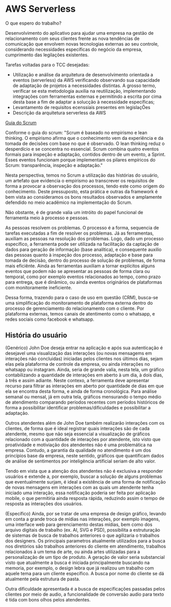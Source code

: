 # AWS Serverless

O que espero do trabalho?

Desenvolvimento do aplicativo para ajudar uma empresa na gestão de relacionamento com seus clientes frente as nova tendências de comunicação que envolvem novas tecnologias externas ao seu controle, considerando necessidades específicas do negócio da empresa, cumprimento das legilações existentes.

Tarefas voltadas para o TCC desejadas:
- Utilização e análise da arquitetura de desenvolvimento orientada a eventos (serverless) da AWS verificando observando sua capacidade de adaptação de projetos a necessidades distintas. A grosso termo, verificar se esta metodologia auxilia na reutilização, implementando integrações com ferramentas externas e permitindo a escrita por cima desta base a fim de adaptar a solucção à necessidade específicas;
- Levantamento de requisitos ecenssiais presentes em legislaçÕes
- Descrição da arquitetura serverless da AWS   


[Guia do Scrum](https://scrumguides.org/docs/scrumguide/v2020/2020-Scrum-Guide-PortugueseBR-3.0.pdf)



Conforme o guia do scrum:
"Scrum é baseado no empirismo e lean thinking. O empirismo afirma que o conhecimento vem da experiência e da tomada de decisões com base no que é observado. O lean thinking reduz o desperdício e se concentra no essencial.
Scrum combina quatro eventos formais para inspeção e adaptação, contidos dentro de um evento, a Sprint. Esses eventos funcionam porque implementam os pilares empíricos do Scrum: transparência, inspeção e adaptação."

Nesta perspectiva, temos no Scrum a utilização das histórias do usuário, um artefato que evidencia o empirismo ao transcrever os requisitos de forma a provocar a observação dos processos, tendo este como origem do conhecimento. Deste pressuposto, esta prática e outras da framework é bem vista ao consideramos os bons resultados observados e amplamente defendido no meio acadêmico na implementação do Scrum. 

Não obstante, é de grande valia um intróito do papel funcional de ferramenta meio à processo e pessoas.

As pessoas resolvem os problemas. O processo é a forma, sequencia de tarefas executadas a fim de resolver os problemas. Já as ferramentas, auxiliam as pessoas na resolução dos problemas. Logo, dado um processo específico, a ferramenta pode ser utilizada na facilitação da captação de dados para geração de informação (base analítica), e consequente auxilio das pessoas quanto à inspeção dos processo, adaptação e base para tomada de decisão, dentro do processo de solução de problemas, de forma mais eficiênte. Ainda as ferramentas auxiliam a tornar explícitos alguns eventos que podem não se apresentar as pessoas de forma clara ou temporal, como por exemplo eventos relacionados ao tempo, como prazo para entrega, que é dinâmico, ou ainda eventos originários de plataformas com monitoramente ineficiente.

Dessa forma, trazendo para o caso de uso em questão (CRM), busca-se uma simplificação do monitoramento de plataforma externa dentro do processo de gerenciamento do relacionamento com o cliente. Por plataforma externas, temos canais de atentimento como o whatsapp, e redes sociais como facebook e whatsapp. 
 
## História do usuário

(Genérico)
John Doe deseja entrar na aplicação e após sua autenticação é desejavel uma visualização das interações (ou novas mensagems em interações não concluidas) iniciadas pelos clientes nos últimos dias, sejam elas pela plataforma de controle da empresa, ou ainda interações no whatsapp ou instagram. Ainda, seria de grande valia, nesta tela, um gráfico contabilizando a quantidade de interações em aberto à um dia, à dois dias, à três e assim adiante. Neste contexo, a ferramenta deve apresentar recurso para filtrar as interações em aberto por quantidade de dias em que ela se encontra desta forma, e ainda de forma cronológica. Para análise semanal ou mensal, já em outra tela, gráficos mensurando o tempo médio de atendimento comparando períodos recentes com períodos históricos de forma a possibilitar identificar problemas/dificuldades e possibilitar a adaptação.

Outros atendentes além de John Doe também realizarão interações com os clientes, de forma que é ideal registrar quais interações são de cada atendente, mesmo que não seja essencial a visualização de gráficos relacionado com a quantidade de interações por atendente, isto visto que proatividade e motiviação dos atendentes não é uma problemática na empresa. Contudo, a garantia da qualidade no atendimento é um dos princípios base da empresa, neste sentido, gráficos que quantificam dados de análise de sentimentos por inteligência artificial seriam de alto valor.

Tendo em vista que a atenção dos atendentes não é exclusiva a responder usuários e extende a, por exemplo, buscar a solução de alguns problemas que eventualmente surjam, é ideal a existência de uma forma de notificação de novas mensagens em interações com as quais um atendente tenha iniciado uma interação, essa notificação poderia ser feita por aplicação mobile, o que permitiria ainda resposta rápida, reduzindo assim o tempo de resposta as interações dos usuários.

(Específico)
Ainda, por se tratar de uma empresa de design gráfico, levando em conta a grande troca de mídias nas interações, por exemplo imagens, uma interface web para gerenciamento destas mídias, bem como dos arquivo digitais de trabalho (ex. AI, SVG e PSD), possibilita a estruturação de sistemas de busca de trabalhos anteriores o que agilizaria o trabalhos dos designers. Os principais parametros atualmente utilizados para a busca nos diretórios são trabalhos anteriores do cliente em atendimento, trabalhos relacionados à um tema de arte, ou ainda artes utilizadas para a personalização de um tipo de produto. A geração de valor seria substancial visto que atualmente a busca é iniciada principalmente buscando na memoria, por exemplo, o design lebra que já realizou um trabalho com aquele tema para um cliente específico. A busca por nome do cliente se dá atualmente pela estrutura de pasta.

Outra dificuldade apresentada é a busca de especificações passadas pelos clientes por meio de audio, a funcionalidade de conversão audio para texto é tida com bons olhos pelos atendentes.